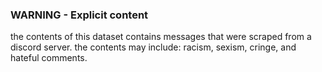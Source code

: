 ### WARNING - Explicit content
the contents of this dataset contains messages that were scraped from a discord server. the contents may include: racism, sexism, cringe, and hateful comments.